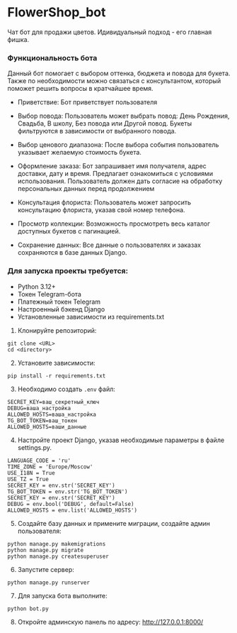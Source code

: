 # FlowerShop_bot
Чат бот для продажи цветов. Идивидуальный подход - его главная фишка. 
### Функциональность бота 
Данный бот помогает с выбором оттенка, бюджета и повода для букета. Также по необходимости можно связаться с консультантом, который поможет решить вопросы в кратчайшее время. 

- Приветствие:
Бот приветствует пользователя

- Выбор повода:
Пользователь может выбрать повод: День Рождения, Свадьба, В школу, Без повода или Другой повод.
Букеты фильтруются в зависимости от выбранного повода.

- Выбор ценового диапазона:
После выбора события пользователь указывает желаемую стоимость букета.

- Оформление заказа:
Бот запрашивает имя получателя, адрес доставки, дату и время. Предлагает ознакомиться с условиями использования.
Пользователь должен дать согласие на обработку персональных данных перед продолжением

- Консультация флориста:
Пользователь может запросить консультацию флориста, указав свой номер телефона.

- Просмотр коллекции:
Возможность просмотреть весь каталог доступных букетов с пагинацией.

- Сохранение данных:
Все данные о пользователях и заказах сохраняются в базе данных Django.

### Для запуска проекты требуется: 

- Python 3.12+
- Токен Telegram-бота
- Платежный токен Telegram
- Настроенный бэкенд Django
- Установленные зависимости из requirements.txt

1. Клонируйте репозиторий:
```
git clone <URL>
cd <directory>
```
2. Установите зависимости:
```
pip install -r requirements.txt
```
3. Необходимо создать ```.env``` файл:
```
SECRET_KEY=ваш_секретный_ключ
DEBUG=ваша_настройка
ALLOWED_HOSTS=ваша_настройка
TG_BOT_TOKEN=ваш_токен
ALLOWED_HOSTS=ваши_данные
```
4. Настройте проект Django, указав необходимые параметры в файле settings.py.
```
LANGUAGE_CODE = 'ru'
TIME_ZONE = 'Europe/Moscow'
USE_I18N = True
USE_TZ = True
SECRET_KEY = env.str('SECRET_KEY')
TG_BOT_TOKEN = env.str('TG_BOT_TOKEN')
SECRET_KEY = env.str('SECRET_KEY')
DEBUG = env.bool('DEBUG', default=False)
ALLOWED_HOSTS = env.list('ALLOWED_HOSTS')
```

5. Создайте базу данных и примените миграции, создайте админ пользователя:
```
python manage.py makemigrations
python manage.py migrate
python manage.py createsuperuser
```
6. Запустите сервер:
```
python manage.py runserver
```
7. Для запуска бота выполните:
```
python bot.py
```
8. Откройте админскую панель по адресу: http://127.0.0.1:8000/
